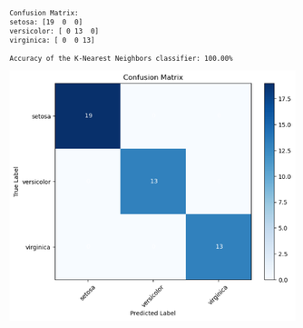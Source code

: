 ```python

```

    Confusion Matrix:
    setosa: [19  0  0]
    versicolor: [ 0 13  0]
    virginica: [ 0  0 13]
    
    Accuracy of the K-Nearest Neighbors classifier: 100.00%
    


    
![png](https://github.com/harishhgowda/CBTCIP/blob/main/Iris_Flowers_Classification/output_file.png)
    



```python

```

